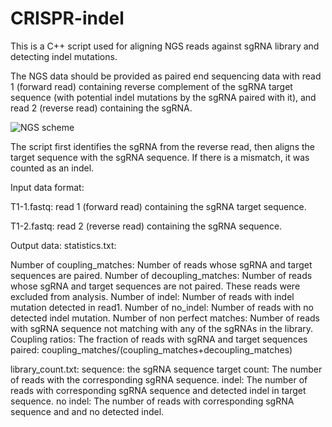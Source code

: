# CRISPR-indel
This is a C++ script used for aligning NGS reads against sgRNA library and detecting indel mutations.

The NGS data should be provided as paired end sequencing data with read 1 (forward read) containing reverse complement of the sgRNA target sequence (with potential indel mutations by the sgRNA paired with it), and read 2 (reverse read) containing the sgRNA. 

![NGS scheme](https://user-images.githubusercontent.com/62285278/198174173-349f710d-3dcd-43a0-ac27-7bb96d3231f2.png)

The script first identifies the sgRNA from the reverse read, then aligns the target sequence with the sgRNA sequence. If there is a mismatch, it was counted as an indel.


Input data format:

T1-1.fastq: read 1 (forward read) containing the sgRNA target sequence.

T1-2.fastq: read 2 (reverse read) containing the sgRNA sequence.

Output data:
statistics.txt:

Number of coupling_matches: Number of reads whose sgRNA and target sequences are paired.
Number of decoupling_matches: Number of reads whose sgRNA and target sequences are not paired. These reads were excluded from analysis.
Number of indel: Number of reads with indel mutation detected in read1.
Number of no_indel: Number of reads with no detected indel mutation.
Number of non perfect matches: Number of reads with sgRNA sequence not matching with any of the sgRNAs in the library.
Coupling ratios: The fraction of reads with sgRNA and target sequences paired: coupling_matches/(coupling_matches+decoupling_matches)

library_count.txt:
sequence: the sgRNA sequence
target count: The number of reads with the corresponding sgRNA sequence.
indel: The number of reads with corresponding sgRNA sequence and detected indel in target sequence.
no indel: The number of reads with corresponding sgRNA sequence and and no detected indel.

